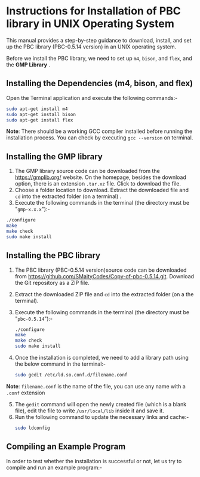 # Instructions for Installation of PBC library in UNIX Operating System

This manual provides a step-by-step guidance to download, install, and set up the PBC library (PBC-0.5.14 version) in an UNIX operating system.

Before we install the PBC library, we need to set up `m4`, `bison`, and `flex`, and the **GMP Library** .

## Installing the Dependencies (m4, bison, and flex)

Open the Terminal application and execute the following commands:-


```bash
sudo apt-get install m4
sudo apt-get install bison
sudo apt-get install flex
```

**Note**: There should be a working GCC compiler installed before running the installation process. You can check by executing `gcc --version` on terminal.

## Installing the GMP library

1. The GMP library source code can be downloaded from the https://gmplib.org/ website. On the homepage, besides the download option, there is an extension `.tar.xz` file. Click to download the file.
2. Choose a folder location to download. Extract the downloaded file and `cd` into the extracted folder (on a terminal) .
3. Execute the following commands in the terminal (the directory must be "`gmp-x.x.x`"):-

```bash
./configure
make
make check
sudo make install
```

## Installing the PBC library

1. The PBC library (PBC-0.5.14 version)source code can be downloaded from https://github.com/SMaityCodes/Copy-of-pbc-0.5.14.git. Download the Git repository as a ZIP file.
2. Extract the downloaded ZIP file and `cd` into the extracted folder (on a the terminal).
3. Execute the following commands in the terminal (the directory must be "`pbc-0.5.14`"):-

    ```bash
    ./configure
    make
    make check
    sudo make install
    ```

4. Once the installation is completed, we need to add a library path using the below command in the terminal:-
    ```bash
    sudo gedit /etc/ld.so.conf.d/filename.conf
    ```
**Note**: `filename.conf` is the name of the file, you can use any name with a `.conf` extension 

5. The `gedit` command will open the newly created file (which is a blank file), edit the file to write `/usr/local/lib` inside it and save it.
6. Run the following command to update the necessary links and cache:-
    ```bash
    sudo ldconfig
    ```

## Compiling an Example Program

In order to test whether the installation is successful or not, let us try to compile and run an example program:-


